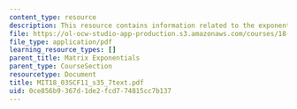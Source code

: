 ```yaml
---
content_type: resource
description: This resource contains information related to the exponential matrix.
file: https://ol-ocw-studio-app-production.s3.amazonaws.com/courses/18-03sc-differential-equations-fall-2011/0ce856b9367d1de2fcd774815cc7b137_MIT18_03SCF11_s35_7text.pdf
file_type: application/pdf
learning_resource_types: []
parent_title: Matrix Exponentials
parent_type: CourseSection
resourcetype: Document
title: MIT18_03SCF11_s35_7text.pdf
uid: 0ce856b9-367d-1de2-fcd7-74815cc7b137
---
```

